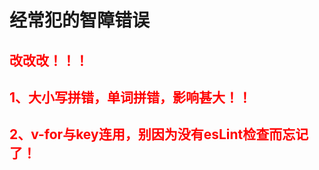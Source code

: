 # 经常犯的智障错误

## <font color="red">改改改！！！</font>
## <font color="red">1、大小写拼错，单词拼错，影响甚大！！</font>
## <font color="red">2、v-for与key连用，别因为没有esLint检查而忘记了！</font>